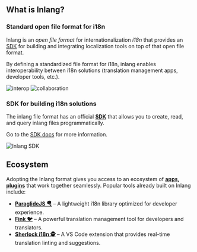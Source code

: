 ## What is Inlang?

### Standard open file format for i18n

Inlang is an *open file format* for internationalization *i18n* that provides an [SDK](https://inlang.com/c/sdk) for building and integrating localization tools on top of that open file format.

By defining a standardized file format for i18n, inlang enables interoperability between i18n solutions (translation management apps, developer tools, etc.).

![interop](https://cdn.jsdelivr.net/gh/opral/monorepo@latest/inlang/packages/website/src/pages/index/assets/interop.png)
![collaboration](https://cdn.jsdelivr.net/gh/opral/monorepo@latest/inlang/packages/website/src/pages/index/assets/collaboration.png)

### SDK for building i18n solutions

The inlang file format has an official **[SDK](https://inlang.com/c/sdk)** that allows you to create, read, and query inlang files programmatically.

Go to the [SDK docs](https://github.com/opral/inlang-sdk) for more information.

![Inlang SDK](https://cdn.jsdelivr.net/gh/opral/monorepo/inlang/packages/sdk/assets/open-file.svg)

## Ecosystem

Adopting the Inlang format gives you access to an ecosystem of **[apps](https://inlang.com/c/apps), [plugins](https://inlang.com/c/plugins)** that work together seamlessly. Popular tools already built on Inlang include:

- **[ParaglideJS 🪂](https://inlang.com/m/gerre34r/library-inlang-paraglideJs)** – A lightweight i18n library optimized for developer experience.
- **[Fink 🐦](https://fink2.onrender.com/)** – A powerful translation management tool for developers and translators.
- **[Sherlock i18n 🕵️](https://marketplace.visualstudio.com/items?itemName=inlang.vs-code-extension)** – A VS Code extension that provides real-time translation linting and suggestions.

